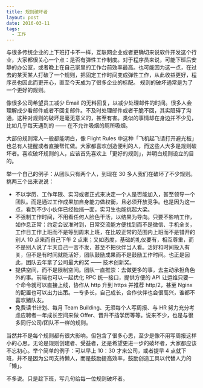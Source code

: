 ```yaml
---
title: 规则破坏者
layout: post
date: 2016-03-11
tags:
  - 工作
---
```


与很多传统企业的上下班打卡不一样，互联网企业或者更确切来说软件开发这个行业，大家都很关心一个点：是否有弹性工作制度。对于程序员来说，可能下班后安静的办公室，或者晚上在自己家里的工作台前效率最高。也可能因为这一点，在过去的某天某人打破了一个规则，把固定工作时间变成弹性工作，从此收益更好，程序员也因此而更开心，直至今天成为了很多企业的标配。
规则的破坏通常是为了一个更好的规则。

像很多公司希望员工减少 Email 的无料回复，以减少处理邮件的时间。很多人会理解成少看邮件或者不回复邮件。不及时处理邮件或者干脆不回，其实阻碍了沟通，这种对规则的破坏是毫无意义的，甚至有害。类似的事情却在身边并不少见，比如几乎每天遇到的 —— 在不允许吸烟的厕所吸烟。

大部份规则常人一般都能明白，像 Flight Rules 中这种「飞机起飞请打开避光板」也总有人提醒或者直接帮忙做。大家都喜欢创造便利的人，而这些人大多是规则破坏者。喜欢破坏规则的人，应该首先喜欢上「更好的规则」，并明白规则设立的目的。

举一个自己的例子：从团队只有两个人，到现在 30 多人我们在破坏了不少规则。挑两三个出来说说：

- 不以学历、工作年限、实习或者正式来决定一个人是否能加入，甚至领导一个团队。而是通过工作成果加自身能力做权衡，且必须开放竞争。也是因为这一点，看到不少小伙伴已经独挡一面，实习生也能挑起大梁。
- 不强制工作时间，不用看任何人脸色干活，以结果为导向。只要不影响工作，如作息正常：约定会议准时到，日常交流能方便找到而不是微信、手机全关，工作日工作上班而不是等到周末上班，在比较正常的范围内上班而不是错开的别人 10 点来而自己下午 2 点来；又如态度，基础的礼仪要有，相互尊重，而不是别人说了半天自己一言不发，甚至不把伙伴当人看。活好和时间投入有关，但不是有时间就能活好，团队鼓励成果而不是鼓励工作时间。也正是因此，团队去年拿了公司最大的奖 —— 技术创新奖。
- 提供空间，而不是限制空间。团队一直推崇：去做更多的事，去主动承担角色外的事。前端也可以一起优化 RPC 统一接口，提供方便的 API 让运维只要一个命令就可以直接上线，协作从 http 升到 https 并推荐 http/2，甚至 Nginx 的配置也可以出力出策。一专多长，自己成长，合作伙伴也会很高兴，谁都不喜欢猪队友。
- 免费读书计划、每月 Team Building、无须每个人写周报、与 HR 努力充分考虑应聘者一年成长空间来做 Offer、晋升不挡学历等等。说来不少，也是与很多同行公司/团队不一样的规则。

当然并不是每个规则都有很大影响。但包含了很多心思，至少是像不用写周报这样小的心思。无论是规则创建者、受益者，还是希望更进一步的破坏者，大家都应该不忘初心。举个简单的例子：可以早上 10：30 才来公司，或者提早 4 点就下班，并不是因为公司支持懒人，而是鼓励提高效率，鼓励创造工具以代替人力的「懒」。

不多说。只是趁下班，写几句给每一位规则破坏者。
